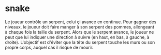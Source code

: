 # snake

Le joueur contrôle un serpent, celui çi avance en continue. Pour gagner des niveaux, le joueur doit faire manger à son serpent des pommes, allongeant à chaque fois la taille du serpent. Alors que le serpent avance, le joueur ne peut que lui indiquer une direction à suivre (en haut, en bas, à gauche, à droite). L'objectif est d'éviter que la tête du serpent touche les murs ou son propre corps, auquel cas il risque de mourir.
